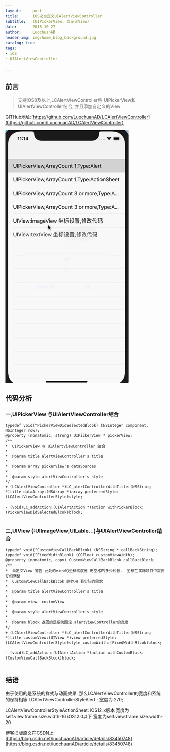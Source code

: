 ```yaml
---
layout:     post
title:      iOS之自定义UIAlertViewController 
subtitle:   (UIPickerView, 自定义View)
date:       2018-10-27
author:     LuochuanAD
header-img: img/home_blog_background.jpg
catalog: true
tags:
- iOS 
- UIAlertViewController

---
```


## 前言

>支持iOS8及以上,LCAlertViewController将 UIPickerView和UIAlertViewController结合, 并且添加自定义的View


GITHub地址:[https://github.com/LuochuanAD/LCAlertViewController](https://github.com/LuochuanAD/LCAlertViewController)

![](https://github.com/LuochuanAD/LCAlertViewController/blob/master/LCAlertViewController/demo.gif)



## 代码分析


### 一,UIPickerView 与UIAlertViewController结合

```
typedef void(^PickerViewDidSelectedBlcok) (NSInteger component, NSInteger row);
@property (nonatomic, strong) UIPickerView * pickerView;
/**
*  UIPickerView 与 UIAlertViewController 结合
*
*  @param title alertViewController's title
*
*  @param array pickerView's dataSources
*
*  @param style alertViewController's style
*/
+ (LCAlertViewController *)LC_alertControllerWithTitle:(NSString *)title dataArray:(NSArray *)array preferredStyle:(LCAlertViewControllerStyle)style;

- (void)LC_addAction:(UIAlertAction *)action withPickerBlock:(PickerViewDidSelectedBlcok)block;
 

```

### 二,UIView (:UIImageView,UILable…)与UIAlertViewController结合 

```
typedef void(^CustomViewCallBackBlcok) (NSString * callBackString);
typedef void(^FixedWidthBlcok) (CGFloat customViewWidth);
@property (nonatomic, copy) CustomViewCallBackBlcok callBackBlock;
/**
*  自定义View 警告 此处的view的坐标高度是 用空格的多少代替.  坐标在实际项目中需要仔细调整
*  CustomViewCallBackBlcok 的作用 看实际的需求
*
*  @param title alertViewController's title
*
*  @param view  customView
*
*  @param style alertViewController's style
*
*  @param block 返回的是系统固定 alertViewController的宽度
*/
+ (LCAlertViewController *)LC_alertControllerWithTitle:(NSString *)title customView:(UIView *)view preferredStyle:(LCAlertViewControllerStyle)style customWidth:(FixedWidthBlcok)block;

- (void)LC_addAction:(UIAlertAction *)action withCustomBlock:(CustomViewCallBackBlcok)block;


```


## 结语

由于使用的是系统的样式与动画效果, 那么LCAlertViewController的宽度和系统的保持相等
LCAlertViewControllerStyleAlert :
宽度为 270;

LCAlertViewControllerStyleActionSheet:
iOS12.x版本 宽度为self.view.frame.size.width-16
iOS12.0以下 宽度为self.view.frame.size.width-20


博客旧版原文在CSDN上:[https://blog.csdn.net/luochuanAD/article/details/83450748](https://blog.csdn.net/luochuanAD/article/details/83450748) 





